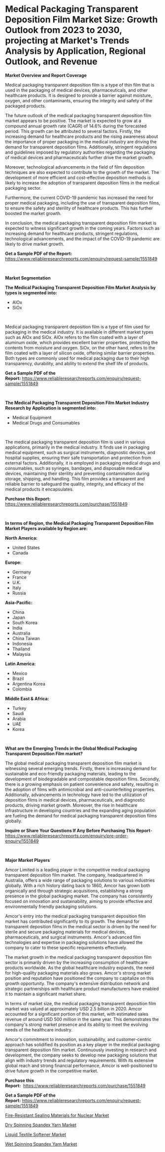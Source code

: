 <p><h1>Medical Packaging Transparent Deposition Film Market Size: Growth Outlook from 2023 to 2030, projecting at Market's Trends Analysis by Application, Regional Outlook, and Revenue</h1></p><p><strong>Market Overview and Report Coverage</strong></p>
<p><p>Medical packaging transparent deposition film is a type of thin film that is used in the packaging of medical devices, pharmaceuticals, and other healthcare products. It is designed to provide a barrier against moisture, oxygen, and other contaminants, ensuring the integrity and safety of the packaged products.</p><p>The future outlook of the medical packaging transparent deposition film market appears to be positive. The market is expected to grow at a compound annual growth rate (CAGR) of 14.6% during the forecasted period. This growth can be attributed to several factors. Firstly, the increasing demand for healthcare products and the rising awareness about the importance of proper packaging in the medical industry are driving the demand for transparent deposition films. Additionally, stringent regulations and guidelines imposed by regulatory authorities regarding the packaging of medical devices and pharmaceuticals further drive the market growth.</p><p>Moreover, technological advancements in the field of film deposition techniques are also expected to contribute to the growth of the market. The development of more efficient and cost-effective deposition methods is likely to increase the adoption of transparent deposition films in the medical packaging sector.</p><p>Furthermore, the current COVID-19 pandemic has increased the need for proper medical packaging, including the use of transparent deposition films, to ensure the safety and sterility of healthcare products. This has further boosted the market growth.</p><p>In conclusion, the medical packaging transparent deposition film market is expected to witness significant growth in the coming years. Factors such as increasing demand for healthcare products, stringent regulations, technological advancements, and the impact of the COVID-19 pandemic are likely to drive market growth.</p></p>
<p><strong>Get a Sample PDF of the Report:</strong> <a href="https://www.reliableresearchreports.com/enquiry/request-sample/1551849">https://www.reliableresearchreports.com/enquiry/request-sample/1551849</a></p>
<p>&nbsp;</p>
<p><strong>Market Segmentation</strong></p>
<p><strong>The Medical Packaging Transparent Deposition Film Market Analysis by types is segmented into:</strong></p>
<p><ul><li>AlOx</li><li>SiOx</li></ul></p>
<p>&nbsp;</p>
<p><p>Medical packaging transparent deposition film is a type of film used for packaging in the medical industry. It is available in different market types such as AlOx and SiOx. AlOx refers to the film coated with a layer of aluminum oxide, which provides excellent barrier properties, protecting the contents from moisture and oxygen. SiOx, on the other hand, refers to the film coated with a layer of silicon oxide, offering similar barrier properties. Both types are commonly used for medical packaging due to their high transparency, durability, and ability to extend the shelf life of products.</p></p>
<p><strong>Get a Sample PDF of the Report:</strong>&nbsp;<a href="https://www.reliableresearchreports.com/enquiry/request-sample/1551849">https://www.reliableresearchreports.com/enquiry/request-sample/1551849</a></p>
<p>&nbsp;</p>
<p><strong>The Medical Packaging Transparent Deposition Film Market Industry Research by Application is segmented into:</strong></p>
<p><ul><li>Medical Equipment</li><li>Medical Drugs and Consumables</li></ul></p>
<p>&nbsp;</p>
<p><p>The medical packaging transparent deposition film is used in various applications, primarily in the medical industry. It finds use in packaging medical equipment, such as surgical instruments, diagnostic devices, and hospital supplies, ensuring their safe transportation and protection from external factors. Additionally, it is employed in packaging medical drugs and consumables, such as syringes, bandages, and disposable medical devices, maintaining their sterility and preventing contamination during storage, shipping, and handling. This film provides a transparent and reliable barrier to safeguard the quality, integrity, and efficacy of the medical products it encapsulates.</p></p>
<p><strong>Purchase this Report:</strong>&nbsp; <a href="https://www.reliableresearchreports.com/purchase/1551849">https://www.reliableresearchreports.com/purchase/1551849</a></p>
<p>&nbsp;</p>
<p><strong>In terms of Region, the Medical Packaging Transparent Deposition Film Market Players available by Region are:</strong></p>
<p>
    <p> <strong> North America: </strong>
        <ul>
            <li>United States</li>
            <li>Canada</li>
        </ul>
        </p> 
    <p> <strong> Europe: </strong>
        <ul>
            <li>Germany</li>
            <li>France</li>
            <li>U.K.</li>
            <li>Italy</li>
            <li>Russia</li>
        </ul>
        </p> 
    <p> <strong> Asia-Pacific: </strong>
        <ul>
            <li>China</li>
            <li>Japan</li>
            <li>South Korea</li>
            <li>India</li>
            <li>Australia</li>
            <li>China Taiwan</li>
            <li>Indonesia</li>
            <li>Thailand</li>
            <li>Malaysia</li>
        </ul>
        </p> 
    <p> <strong> Latin America: </strong>
        <ul>
            <li>Mexico</li>
            <li>Brazil</li>
            <li>Argentina Korea</li>
            <li>Colombia</li>
        </ul>
        </p> 
    <p> <strong> Middle East & Africa: </strong>
        <ul>
            <li>Turkey</li>
            <li>Saudi</li>
            <li>Arabia</li>
            <li>UAE</li>
            <li>Korea</li>
        </ul>
    </p>
    </p>
<p>&nbsp;</p>
<p><strong>What are the Emerging Trends in the Global Medical Packaging Transparent Deposition Film market?</strong></p>
<p><p>The global medical packaging transparent deposition film market is witnessing several emerging trends. Firstly, there is increasing demand for sustainable and eco-friendly packaging materials, leading to the development of biodegradable and compostable deposition films. Secondly, there is a growing emphasis on patient convenience and safety, resulting in the adoption of films with antimicrobial and anti-counterfeiting properties. Additionally, advancements in technology have led to the utilization of deposition films in medical devices, pharmaceuticals, and diagnostic products, driving market growth. Moreover, the rise in healthcare infrastructure in developing countries and the expanding aging population are fueling the demand for medical packaging transparent deposition films globally.</p></p>
<p><strong>Inquire or Share Your Questions If Any Before Purchasing This Report</strong>- <a href="https://www.reliableresearchreports.com/enquiry/pre-order-enquiry/1551849">https://www.reliableresearchreports.com/enquiry/pre-order-enquiry/1551849</a></p>
<p>&nbsp;</p>
<p><strong>Major Market Players</strong></p>
<p><p>Amcor Limited is a leading player in the competitive medical packaging transparent deposition film market. The company, headquartered in Australia, offers a wide range of packaging solutions to various industries globally. With a rich history dating back to 1860, Amcor has grown both organically and through strategic acquisitions, establishing a strong presence in the global packaging market. The company has consistently focused on innovation and sustainability, aiming to provide effective and environmentally friendly packaging solutions.</p><p>Amcor's entry into the medical packaging transparent deposition film market has contributed significantly to its growth. The demand for transparent deposition films in the medical sector is driven by the need for sterile and secure packaging materials for medical devices, pharmaceuticals, and surgical instruments. Amcor's advanced film technologies and expertise in packaging solutions have allowed the company to cater to these specific requirements effectively.</p><p>The market growth in the medical packaging transparent deposition film sector is primarily driven by the increasing consumption of healthcare products worldwide. As the global healthcare industry expands, the need for high-quality packaging materials also grows. Amcor's strong market position and reputation have positioned the company to capitalize on this growth opportunity. The company's extensive distribution network and strategic partnerships with healthcare product manufacturers have enabled it to maintain a significant market share.</p><p>In terms of market size, the medical packaging transparent deposition film market was valued at approximately USD 2.5 billion in 2020. Amcor accounted for a significant portion of this market, with estimated sales revenue of around USD 500 million in the same year. This demonstrates the company's strong market presence and its ability to meet the evolving needs of the healthcare industry.</p><p>Amcor's commitment to innovation, sustainability, and customer-centric approach has solidified its position as a key player in the medical packaging transparent deposition film market. Continuously investing in research and development, the company seeks to develop new packaging solutions that align with industry trends and regulatory requirements. With its extensive global reach and strong financial performance, Amcor is well-positioned to drive future growth in the competitive market.</p></p>
<p><strong>Purchase this Report:</strong>&nbsp;&nbsp;<a href="https://www.reliableresearchreports.com/purchase/1551849">https://www.reliableresearchreports.com/purchase/1551849</a></p>
<p></p>
<p><strong>Get a Sample PDF of the Report:</strong>&nbsp;<a href="https://www.reliableresearchreports.com/enquiry/request-sample/1551849">https://www.reliableresearchreports.com/enquiry/request-sample/1551849</a></p>
<p><p><a href="https://github.com/tamvrosiya/Market-Research-Report-List-1/blob/main/fire-resistant-sealing-materials-for-nuclear-market.md">Fire-Resistant Sealing Materials for Nuclear Market</a></p><p><a href="https://github.com/amonskiyk/Market-Research-Report-List-1/blob/main/dry-spinning-spandex-yarn-market.md">Dry Spinning Spandex Yarn Market</a></p><p><a href="https://github.com/gaydyna/Market-Research-Report-List-1/blob/main/liquid-textile-softener-market.md">Liquid Textile Softener Market</a></p><p><a href="https://github.com/JameTravis/Market-Research-Report-List-2/blob/main/wet-spinning-spandex-yarn-market.md">Wet Spinning Spandex Yarn Market</a></p></p>